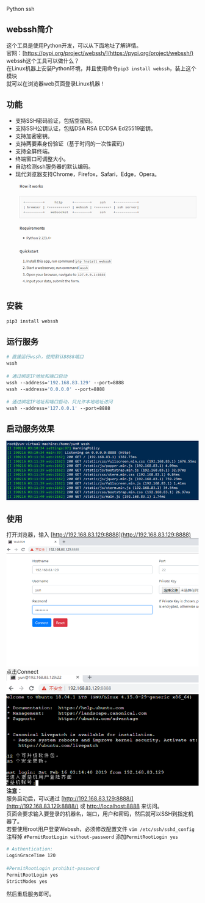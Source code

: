 Python ssh
<a name="Utn58"></a>
## webssh简介
这个工具是使用Python开发，可以从下面地址了解详情。<br />官网：[https://pypi.org/project/webssh/](https://pypi.org/project/webssh/)<br />webssh这个工具可以做什么？<br />在Linux机器上安装Python环境，并且使用命令`pip3 install webssh`，装上这个模块<br />就可以在浏览器web页面登录Linux机器！
<a name="qDi5X"></a>
## 功能

- 支持SSH密码验证，包括空密码。
- 支持SSH公钥认证，包括DSA RSA ECDSA Ed25519密钥。
- 支持加密密钥。
- 支持两要素身份验证（基于时间的一次性密码）
- 支持全屏终端。
- 终端窗口可调整大小。
- 自动检测ssh服务器的默认编码。
- 现代浏览器支持Chrome，Firefox，Safari，Edge，Opera。

![2021-05-13-13-23-26-335895.png](./img/1620883465260-9c2dd2e6-191c-4a20-ac28-b2a0262abc14.png)
<a name="l4n4S"></a>
## 安装
```bash
pip3 install webssh
```
<a name="inMIJ"></a>
## 运行服务
```bash
# 直接运行wssh，使用默认8888端口
wssh

# 通过绑定IP地址和端口启动
wssh --address='192.168.83.129' --port=8888
wssh --address='0.0.0.0' --port=8888

# 通过绑定IP地址和端口启动，只允许本地地址访问
wssh --address='127.0.0.1' --port=8888
```
<a name="WhnOH"></a>
## 启动服务效果
![2021-05-13-13-23-26-451589.png](./img/1620883482978-6bd84ac9-f39e-47a2-9390-4e7f2d2c3bc6.png)
<a name="WzgA6"></a>
## 使用
打开浏览器，输入 [http://192.168.83.129:8888](http://192.168.83.129:8888)<br />![2021-05-13-13-23-26-587254.png](./img/1620883498445-a1de4da6-f647-428e-889a-9d14dbb3d89e.png)<br />点击Connect<br />![2021-05-13-13-23-26-722859.png](./img/1620883512771-0412c58a-1f58-42b1-8c71-f088a8e160e1.png)<br />**注意：**<br />服务启动后，可以通过 [http://192.168.83.129:8888/](http://192.168.83.129:8888/) 或 [http://localhost:8888](http://localhost:8888) 来访问。<br />页面会要求输入要登录的机器名，端口，用户和密码，然后就可以SSH到指定机器了。<br />若要使用root用户登录Webssh，必须修改配置文件 `vim /etc/ssh/sshd_config`<br />注释掉 `#PermitRootLogin without-password` 添加`PermitRootLogin yes`
```bash
# Authentication:
LoginGraceTime 120

#PermitRootLogin prohibit-password
PermitRootLogin yes
StrictModes yes
```
然后重启服务即可。
